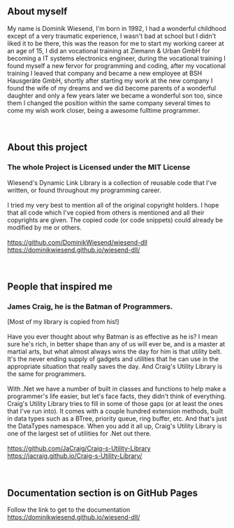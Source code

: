 ## About myself
My name is Dominik Wiesend, I'm born in 1992, I had a wonderful childhood except of a very traumatic experience, I wasn't bad at school but I didn't liked it to be there, this was the reason for me to start my working career at an age of 15, I did an vocational training at Ziemann & Urban GmbH for becoming a IT systems electronics engineer, during the vocational training I found myself a new fervor for programming and coding, after my vocational training I leaved that company and became a new employee at BSH Hausgeräte GmbH, shortly after starting my work at the new company I found the wife of my dreams and we did become parents of a wonderful daughter and only a few years later we became a wonderful son too, since them I changed the position within the same company several times to come my wish work closer, being a awesome fulltime programmer.
<br />
<br />
<br />
## About this project
### The whole Project is Licensed under the MIT License
Wiesend's Dynamic Link Library is a collection of reusable code that I've written, or found throughout my programming career. 
<br />
<br />I tried my very best to mention all of the original copyright holders. I hope that all code which I've copied from others is mentioned and all their copyrights are given. The copied code (or code snippets) could already be modified by me or others.
<br />
<br /><a href="https://github.com/DominikWiesend/wiesend-dll">https://github.com/DominikWiesend/wiesend-dll</a>
<br /><a href="https://dominikwiesend.github.io/wiesend-dll/">https://dominikwiesend.github.io/wiesend-dll/</a>
<br />
<br />
<br />
## People that inspired me
### James Craig, he is the Batman of Programmers. 
[Most of my library is copied from his!]
<br />
<br />Have you ever thought about why Batman is as effective as he is? I mean sure he's rich, in better shape than any of us will ever be, and is a master at martial arts, but what almost always wins the day for him is that utility belt. It's the never ending supply of gadgets and utilities that he can use in the appropriate situation that really saves the day. And Craig's Utility Library is the same for programmers.
<br />
<br />With .Net we have a number of built in classes and functions to help make a programmer's life easier, but let's face facts, they didn't think of everything. Craig's Utility Library tries to fill in some of those gaps (or at least the ones that I've run into). It comes with a couple hundred extension methods, built in data types such as a BTree, priority queue, ring buffer, etc. And that's just the DataTypes namespace. When you add it all up, Craig's Utility Library is one of the largest set of utilities for .Net out there.
<br />
<br /><a href="https://github.com/JaCraig/Craig-s-Utility-Library">https://github.com/JaCraig/Craig-s-Utility-Library</a>
<br /><a href="https://jacraig.github.io/Craig-s-Utility-Library/">https://jacraig.github.io/Craig-s-Utility-Library/</a>
<br />
<br />
<br />
## Documentation section is on GitHub Pages
Follow the link to get to the documentation <a href="https://dominikwiesend.github.io/wiesend-dll/">https://dominikwiesend.github.io/wiesend-dll/</a>